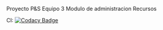 Proyecto P&S Equipo 3
Modulo de administracion Recursos

CI:
[![Codacy Badge](https://api.codacy.com/project/badge/Grade/2543c5b28d304f5a9e233efaf8f021cd)](https://www.codacy.com/app/apbonillab/ResourcesAdminBackend?utm_source=github.com&amp;utm_medium=referral&amp;utm_content=apbonillab/ResourcesAdminBackend&amp;utm_campaign=Badge_Grade)
